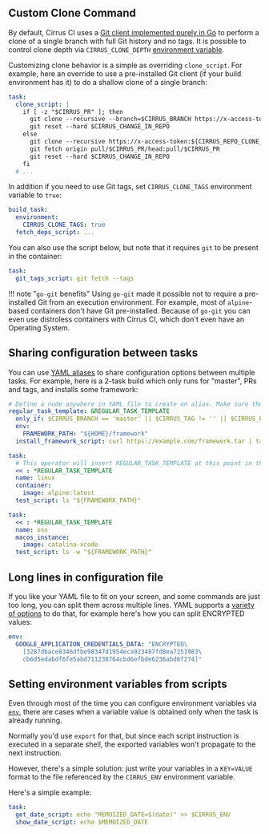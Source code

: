 ## Custom Clone Command

By default, Cirrus CI uses a [Git client implemented purely in Go](https://github.com/go-git/go-git) to perform a clone of
a single branch with full Git history and no tags. It is possible to control clone depth via `CIRRUS_CLONE_DEPTH` [environment variable](writing-tasks.md#behavioral-environment-variables).

Customizing clone behavior is a simple as overriding `clone_script`. For example, here an override to use a pre-installed
Git client (if your build environment has it) to do a shallow clone of a single branch:

```yaml
task:
  clone_script: |
    if [ -z "$CIRRUS_PR" ]; then
      git clone --recursive --branch=$CIRRUS_BRANCH https://x-access-token:${CIRRUS_REPO_CLONE_TOKEN}@github.com/${CIRRUS_REPO_FULL_NAME}.git $CIRRUS_WORKING_DIR
      git reset --hard $CIRRUS_CHANGE_IN_REPO
    else
      git clone --recursive https://x-access-token:${CIRRUS_REPO_CLONE_TOKEN}@github.com/${CIRRUS_REPO_FULL_NAME}.git $CIRRUS_WORKING_DIR
      git fetch origin pull/$CIRRUS_PR/head:pull/$CIRRUS_PR
      git reset --hard $CIRRUS_CHANGE_IN_REPO
    fi
  # ...
```

In addition if you need to use Git tags, set `CIRRUS_CLONE_TAGS` environment variable to `true`:

```yaml
build_task:
  environment:
    CIRRUS_CLONE_TAGS: true
  fetch_deps_script: ...
```

You can also use the script below, but note that it requires `git` to be present
in the container:

```yaml
task:
  git_tags_script: git fetch --tags
```

!!! note "`go-git` benefits"
Using `go-git` made it possible not to require a pre-installed Git from an execution environment. For example,
most of `alpine`-based containers don't have Git pre-installed. Because of `go-git` you can even use distroless
containers with Cirrus CI, which don't even have an Operating System.

## Sharing configuration between tasks

You can use [YAML aliases](https://yaml.org/spec/1.2/spec.html#id2786196) to share configuration options between
multiple tasks. For example, here is a 2-task build which only runs for "master", PRs and tags, and installs some
framework:

```yaml
# Define a node anywhere in YAML file to create an alias. Make sure the name doesn't clash with an existing keyword.
regular_task_template: &REGULAR_TASK_TEMPLATE
  only_if: $CIRRUS_BRANCH == 'master' || $CIRRUS_TAG != '' || $CIRRUS_PR != ''
  env:
    FRAMEWORK_PATH: "${HOME}/framework"
  install_framework_script: curl https://example.com/framework.tar | tar -C "${FRAMEWORK_PATH}" -x

task:
  # This operator will insert REGULAR_TASK_TEMPLATE at this point in the task node.
  << : *REGULAR_TASK_TEMPLATE
  name: linux
  container:
    image: alpine:latest
  test_script: ls "${FRAMEWORK_PATH}"

task:
  << : *REGULAR_TASK_TEMPLATE
  name: osx
  macos_instance:
    image: catalina-xcode
  test_script: ls -w "${FRAMEWORK_PATH}"
```

## Long lines in configuration file

If you like your YAML file to fit on your screen, and some commands are just too long, you can split them across multiple
lines. YAML supports a [variety of options](https://yaml-multiline.info/) to do that, for example here's how you can split
ENCRYPTED values:

```yaml
env:
  GOOGLE_APPLICATION_CREDENTIALS_DATA: "ENCRYPTED\
    [3287dbace8346dfbe98347d1954eca923487fd8ea7251983\
    cb6d5edabdf6fe5abd711238764cbd6efbde6236abd6f274]"
```

## Setting environment variables from scripts

Even through most of the time you can configure environment variables via [`env`](writing-tasks.md#environment-variables), there are cases when a variable value is obtained only when the task is already running.

Normally you'd use `export` for that, but since each script instruction is executed in a separate shell, the exported variables won't propagate to the next instruction.

However, there's a simple solution: just write your variables in a `KEY=VALUE` format to the file referenced by the `CIRRUS_ENV` environment variable.

Here's a simple example:

```yaml
task:
  get_date_script: echo "MEMOIZED_DATE=$(date)" >> $CIRRUS_ENV
  show_date_script: echo $MEMOIZED_DATE
```
